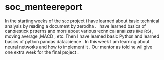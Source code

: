 # soc_menteereport

In the starting weeks of the soc project i have learned about basic technical analysis by reading a document by zerodha .
I have learned basics of candlestick patterns and more about various technical analizers like RSI , moving average ,MACD , etc.
Then I have learned basic Python and learned basics of python pandas datascience .
In this week I am learning about neural networks and how to implement it .
Our mentor as told he wil give one extra week for the final project . 

